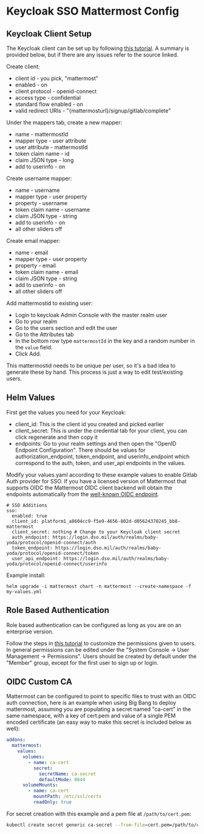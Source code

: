 # Keycloak SSO Mattermost Config

## Keycloak Client Setup

The Keycloak client can be set up by following [this tutorial](https://medium.com/@mrtcve/mattermost-teams-edition-replacing-gitlab-sso-with-keycloak-dabf13ebb99e). A summary is provided below, but if there are any issues refer to the source linked.

Create client:
- client id - you pick, "mattermost"
- enabled - on
- client protocol - openid-connect
- access type - confidential
- standard flow enabled - on
- valid redirect URIs - "{mattermosturl}/signup/gitlab/complete"

Under the mappers tab, create a new mapper:
- name - mattermostId
- mapper type - user attribute
- user attribute - mattermostId
- token claim name - id
- claim JSON type - long
- add to userinfo - on

Create username mapper:
- name - username
- mapper type - user property
- property - username
- token claim name - username
- claim JSON type - string
- add to userinfo - on
- all other sliders off

Create email mapper:
- name - email
- mapper type - user property
- property - email
- token claim name - email
- claim JSON type - string
- add to userinfo - on
- all other sliders off

Add mattermostid to existing user:
- Login to keycloak Admin Console with the master realm user
- Go to your realm
- Go to the users section and edit the user
- Go to the Attributes tab
- In the bottom row type `mattermostId` in the key and a random number in the `value` field.
- Click Add.

This mattermostid needs to be unique per user, so it's a bad idea to generate these by hand.  This process is just a way to edit test/existing users.

## Helm Values

First get the values you need for your Keycloak:
- client_id: This is the client id you created and picked earlier
- client_secret: This is under the credential tab for your client, you can click regenerate and then copy it
- endpoints: Go to your realm settings and then open the "OpenID Endpoint Configuration". There should be values for authorization_endpoint, token_endpoint, and userinfo_endpoint which correspond to the auth, token, and user_api endpoints in the values.

Modify your values.yaml according to these example values to enable Gitlab Auth provider for SSO. If you have a licensed version of Mattermost that supports OIDC the Mattermost OIDC client backend will obtain the endpoints automatically from the [well-known OIDC endpoint](https://login.dso.mil/auth/realms/baby-yoda/.well-known/openid-configuration).
```
# SSO Additions
sso:
  enabled: true
  client_id: platform1_a8604cc9-f5e9-4656-802d-d05624370245_bb8-mattermost
  client_secret: nothing # Change to your Keycloak client secret
  auth_endpoint: https://login.dso.mil/auth/realms/baby-yoda/protocol/openid-connect/auth
  token_endpoint: https://login.dso.mil/auth/realms/baby-yoda/protocol/openid-connect/token
  user_api_endpoint: https://login.dso.mil/auth/realms/baby-yoda/protocol/openid-connect/userinfo

```

Example install:
```
helm upgrade -i mattermost chart -n mattermost --create-namespace -f my-values.yml
```

## Role Based Authentication

Role based authentication can be configured as long as you are on an enterprise version.

Follow the steps in [this tutorial](https://docs.mattermost.com/deployment/advanced-permissions.html) to customize the permissions given to users. In general permissions can be edited under the "System Console -> User Management -> Permissions". Users should be created by default under the "Member" group, except for the first user to sign up or login.

## OIDC Custom CA

Mattermost can be configured to point to specific files to trust with an OIDC auth connection, here is an example when using Big Bang to deploy mattermost, assuming you are populating a secret named "ca-cert" in the same namespace, with a key of cert.pem and value of a single PEM encoded certificate (an easy way to make this secret is included below as well):

```yaml
addons:
  mattermost:
    values:
      volumes:
        - name: ca-cert
          secret:
            secretName: ca-secret
            defaultMode: 0644
      volumeMounts:
        - name: ca-cert
          mountPath: /etc/ssl/certs
          readOnly: true
```

For secret creation with this example and a pem file at `/path/to/cert.pem`:
```bash
kubectl create secret generic ca-secret --from-file=cert.pem=/path/to/cert.pem -n mattermost
```
